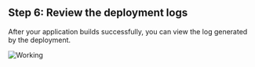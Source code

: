 <!-- usedin: [ _rails/deployment/building-your-classic-stack.md] -->


## Step 6: Review the deployment logs

After your application builds successfully, you can view the log generated by the deployment.

![Working](http://assets.cloud66.com/help/images/first_stack_preparing.png)

